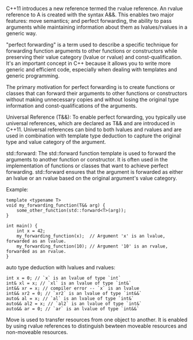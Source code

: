 C++11 introduces a new reference termed the rvalue reference. An rvalue reference to A is created with the syntax A&&. This enables two major features: move semantics; and perfect forwarding, the ability to pass arguments while maintaining information about them as lvalues/rvalues in a generic way.

"perfect forwarding" is a term used to describe a specific technique for forwarding function arguments to other functions or constructors while preserving their value category (lvalue or rvalue) and const-qualification. It's an important concept in C++ because it allows you to write more generic and efficient code, especially when dealing with templates and generic programming.

The primary motivation for perfect forwarding is to create functions or classes that can forward their arguments to other functions or constructors without making unnecessary copies and without losing the original type information and const-qualifications of the arguments.

Universal Reference (T&&): To enable perfect forwarding, you typically use universal references, which are declared as T&& and are introduced in C++11. Universal references can bind to both lvalues and rvalues and are used in combination with template type deduction to capture the original type and value category of the argument.

std::forward: The std::forward function template is used to forward the arguments to another function or constructor. It is often used in the implementation of functions or classes that want to achieve perfect forwarding. std::forward ensures that the argument is forwarded as either an lvalue or an rvalue based on the original argument's value category.

Example:
```
template <typename T>
void my_forwarding_function(T&& arg) {
    some_other_function(std::forward<T>(arg));
}

int main() {
    int x = 42;
    my_forwarding_function(x);  // Argument 'x' is an lvalue, forwarded as an lvalue.
    my_forwarding_function(10); // Argument '10' is an rvalue, forwarded as an rvalue.
}
```

auto type deduction with lvalues and rvalues:
```
int x = 0; // `x` is an lvalue of type `int`
int& xl = x; // `xl` is an lvalue of type `int&`
int&& xr = x; // compiler error -- `x` is an lvalue
int&& xr2 = 0; // `xr2` is an lvalue of type `int&&`
auto& al = x; // `al` is an lvalue of type `int&`
auto&& al2 = x; // `al2` is an lvalue of type `int&`
auto&& ar = 0; // `ar` is an lvalue of type `int&&`
```

Move is used to transfer resources from one object to another.
It is enabled by using rvalue references to distinguish bewteen moveable resources and non-moveable resources.
